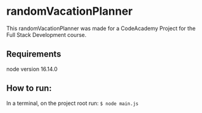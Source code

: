 # randomVacationPlanner

This randomVacationPlanner was made for a CodeAcademy Project for the Full Stack Development course.

## Requirements 

node version 16.14.0

## How to run:

In a terminal, on the project root run:
`$ node main.js`
